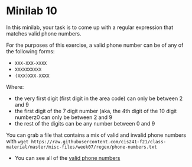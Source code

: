 # Minilab 10

In this minilab, your task is to
come up with a regular expression
that matches valid phone numbers.

For the purposes of this exercise,
a valid phone number can be of any of the following
forms:

* `XXX-XXX-XXXX`
* `XXXXXXXXXX`
* `(XXX)XXX-XXXX`

Where:
* the very first digit (first digit in the area code)
  can only be between 2 and 9
* the first digit of the 7 digit number (aka, the 4th
  digit of the 10 digit numberz0 can only be between 2 and 9
* the rest of the digits can be any number between 0 and 9

You can grab a file that contains a mix of valid and invalid phone numbers
with `wget https://raw.githubusercontent.com/cis241-f21/class-material/master/misc-files/week07/regex/phone-numbers.txt`

* You can see all of the [valid phone numbers](misc-files/week07/regex/phone-numbers-valid.txt)
